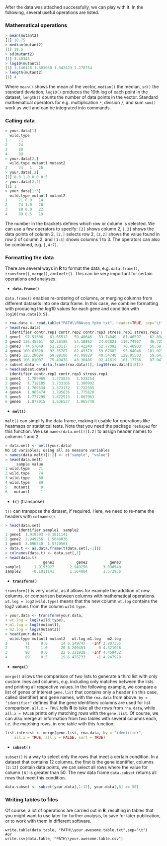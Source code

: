 After the data was attached successfully, we can play with it. In the following, several useful operations are listed. 

### Mathematical operations

```R
> mean(mutant2)
[1] 18.75
> median(mutant2)
[1] 19.5
> sd(mutant2)
[1] 3.40343
> log10(mutant2)
[1] 1.146128 1.301030 1.342423 1.278754
> length(mutant2)
[1] 4
```
Where `mean()` shows the mean of the vector, `median()` the median, `sd()` the standard deviation, `log10()` produces the 10th log of each point in the dataset, `length()` counts the number of data points in the vector. Standard mathematical operators for e.g. multiplication `*`, division `/`, and sum `sum()` work as well and can be integrated into commands. 


### Calling data

```R
> your.data[1]
  wild.type
1     71
2     74
3     80
4     89
> your.data[2,]
  wild.type mutant1 mutant2
2     74   1   20
> your.data[,2]
[1] 0.0 1.0 0.0 0.5
> your.data[2,2]
[1] 1
> your.data[1:3]
  wild.type mutant1 mutant2
1     71 0.0   14
2     74 1.0   20
3     80 0.0   22
4     89 0.5   19
```
The number in the brackets defines which row or column is selected. We can use a few operators to specify: `[2]` shows column 2, `[,2]` shows the data points of column 2, `[2,]` selects row 2, `[2,2]` shows the value found in row 2 of column 2, and `[1:3]` shows columns 1 to 3. The operators can also be combined, e.g. `[,4:7]`.


### Formatting the data

There are several ways in **R** to format the data, e.g. `data.frame()`, `transform()`, `merge()`, and `melt()`. This can be very important for certain operations and analyses. 


   - **`data.frame()`**

`data.frame()` enables re-ordering of columns, or merging columns from different datasets into one data frame. In this case, we combine formatting with producing the log10 values for each gene and condition with `log10(rna.data[3:5]`. 
```R
> rna.data <- read.table("PATH\\RNAseq_fpkm.txt", header=TRUE, sep="\t")
> head(rna.data)
  identifier contr.rep1 contr.rep2 contr.rep3 stress.rep1 stress.rep2 stress.rep3
1 gene1  97.51506   61.65512   59.40646   33.74849   81.40597    62.89473
2 gene2 136.45761   52.26186   54.10862   24.03821  119.74967    46.72238
3 gene3  74.57049   51.23117   37.42240   52.77092   70.48903    50.58769
4 gene4 100.63628   92.35787   62.49370   59.67882   95.64046   101.02357
5 gene5 125.28684   59.88186   47.08829   40.54740  129.95503    59.64367
6 gene6 106.81007   75.49438   43.30486   92.41619  101.17756    87.04732
> subset.data <- data.frame(rna.data[1], log10(rna.data[3:5]))
> head(subset.data)
  identifier contr.rep2 contr.rep3 stress.rep1
1 gene1   1.789969   1.773834   1.528254
2 gene2   1.718185   1.733266   1.380902
3 gene3   1.709534   1.573132   1.722395
4 gene4   1.965474   1.795836   1.775820
5 gene5   1.777295   1.672913   1.607963
6 gene6   1.877915   1.636537   1.965748
```


   - **`melt()`**

`melt()` can simplify the data frame, making it usable for operations like heatmaps or statistical tests. Note that you need the package `reshape2` for this function. We use `names(data.melt)[1:2]` to assign header names to columns 1 and 2. 
```R
> data.melt <- melt(your.data)
No id variables; using all as measure variables
> names(data.melt)[1:2] <- c("sample", "value")
> head(data.melt)
     sample value
1 wild.type    71
2 wild.type    74
3 wild.type    80
4 wild.type    89
5   mutant1     0
6   mutant1     1
```

   - **`t()`** (transpose)

`t()` can transpose the dataset, if required. Here, we need to re-name the headers with `colnames()`.
```R
> head(data.set)
      identifier sample1  sample2
1 gene1  1.919393 -0.1011141
2 gene2  2.949256  1.5648836
3 gene3  3.096540  1.5729563
> data.t <- as.data.frame(t(data.set[,-1]))
> colnames(data.t) <- data.set[,1]
> head(data.t)
                 gene1          gene2          gene3
sample1      1.9193927       2.949256       3.096540
sample2     -0.1011141       1.564884       1.572956
```

   - **`transform()`**

`transform()` is very useful, as it allows for example the addition of new columns, or comparison between columns with mathematical operations. `wt.log = log2(wild.type)` means that the new column `wt.log` contains the log2 values from the column `wild.type`. 
```R
> your.data <- transform(your.data, 
+ wt.log = log2(wild.type),
+ m1.log = log2(mutant1),
+ m2.log = log2(mutant2))
> head(your.data)
  wild.type mutant1 mutant2   wt.log m1.log   m2.log
1        71     0.0      14 6.149747   -Inf 3.807355
2        74     1.0      20 6.209453      0 4.321928
3        80     0.0      22 6.321928   -Inf 4.459432
4        89     0.5      19 6.475733     -1 4.247928
```

   - **`merge()`**

`merge()` allows the comparison of two lists to generate a third list with only custom lines and columns, e.g. including only matches between the lists and printing all respective values. In the following example, we compare a list of genes of interest `gene.list` that contains only a header (in this case, called identifier) and gene names, with the `rna.data` from above. `by = "identifier"` defines that the gene identifiers columns are used for list comparison. `all.x = TRUE` tells **R** to take all the rows from `rna.data`, while `all.x = FALSE` prints only matching rows with the `gene.list`. Of course, we can also merge all information from two tables with several columns each, i.e. the matching rows, in one table with this function. 
```R
list.interest <- merge(gene.list, rna.data, by = "identifier", 
	all.x = TRUE, all.y = FALSE, sort = TRUE)
``` 

   - **`subset()`**

`subset()` is a way to select only the rows that meet a certain condition. In a dataset that contains 12 columns, the first is the gene identifier, columns `[2:12]` contain data points, we can select all rows where the value for column `[6]` is greater than 50. The new data frame `data.subset` returns all rows that meet this condition.
```R
data.subset <- subset(your.data[,1:12], your.data[,6] >= 50)
```


### Writing tables to files

Of course, a lot of operations are carried out in **R**, resulting in tables that you might want to use later for further analysis, to save for later publication, or to work with them in different software. 
```
write.table(data.table, "PATH\\your.awesome.table.txt",sep="\t")
#or
write.csv(data.table, "PATH\\your.awesome.table.csv")
```
